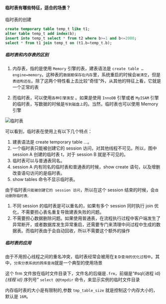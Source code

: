 #### 临时表有哪些特征，适合的场景？

临时表的创建
```sql
create temporary table temp_t like t1;
alter table temp_t add index(b);
insert into temp_t select * from t2 where b>=1 and b<=2000;
select * from t1 join temp_t on (t1.b=temp_t.b);
```

##### 临时表和内存表的区别
1. 内存表，指的是使用 `Memory` 引擎的表，建表语法是 `create table … engine=memory`。这种表的`数据都保存在内存`里，系统重启的时候会`被清空`，但是`表结构还在`。除了这两个特性看上去比较“奇怪”外，从其他的特征上看，它就是一个正常的表

2. 而临时表，可以使用`各种引擎类型` 。如果是使用 `InnoDB` 引擎或者 `MyISAM` 引擎的临时表，写数据的时候是`写到磁盘上`的。当然，临时表也可以使用 Memory 引擎

![临时表](https://github.com/kareTauren/pratice/blob/master/mysql/%E7%90%86%E8%AE%BA/img/temporary_table.png)

可以看到，临时表在使用上有以下几个特点：
1. 建表语法是 create temporary table …。
2. 一个临时表只能被创建它的 session 访问，对其他线程不可见。所以，图中 session A 创建的临时表 t，对于 session B 就是不可见的。
3. 临时表可以与普通表同名。
4. session A 内有同名的临时表和普通表的时候，show create 语句，以及增删改查语句访问的是临时表。
5. show tables 命令不显示临时表。

由于临时表`只能被创建它的 session 访问`，所以在这个 session 结束的时候，会`自动删除临时表`.

1. 不同 session 的临时表是可以重名的，如果有多个 session 同时执行 join 优化，不需要担心表名重复导致建表失败的问题。
2. 不需要担心数据删除问题。如果使用普通表，在流程执行过程中客户端发生了异常断开，或者数据库发生异常重启，还需要专门来清理中间过程中生成的数据表。而临时表由于会自动回收，所以不需要这个额外的操作

##### 临时表的应用
由于不用担心线程之间的重名冲突，临时表经常会被用在`复杂查询的优化过程中`。其中，`分库分表系统的跨库查询`就是一个典型的使用场景

这个 frm 文件放在临时文件目录下，文件名的后缀是`.frm`，前缀是“#sql{进程 id}_{线程 id}_ 序列号”
`select @@tmpdir` 命令，来显示实例的临时文件目录

内存临时表的大小是有限制的,参数 `tmp_table_size` 就是控制这个内存大小的，默认是 `16M`。